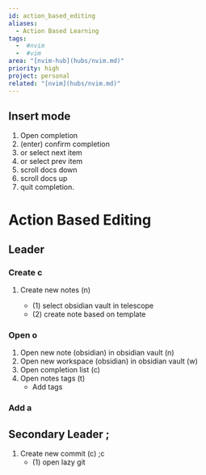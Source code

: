 ```yaml
---
id: action_based_editing
aliases:
  - Action Based Learning
tags:
  -  #nvim
  -  #vim
area: "[nvim-hub](hubs/nvim.md)"
priority: high
project: personal
related: "[nvim](hubs/nvim.md)"
---
```


## Insert mode

1. <Tab> Open completion
2. <Cr> (enter) confirm completion
3. <C-n> or <Up> select next item
4. <C-p> or <Down> select prev item
5. <C-b> scroll docs down
6. <C-f> scroll docs up
7. <C-q> quit completion.

# Action Based Editing

## Leader

### Create <leader>c

1. Create new notes (n)

   - (1) select obsidian vault in telescope
   - (2) create note based on template

### Open <leader> o

1. Open new note (obsidian) in obsidian vault (n)
2. Open new workspace (obsidian) in obsidian vault (w)
3. Open completion list (c)
4. Open notes tags (t)
   - Add tags <C-l>

### Add <leader> a

## Secondary Leader ;

1. Create new commit (c) ;c
   - (1) open lazy git

